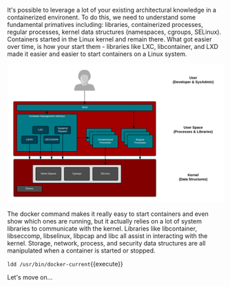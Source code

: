 It's possible to leverage a lot of your existing architectural knowledge in a containerized environent. To do this, we need to understand some fundamental primatives including: libraries, containerized processes, regular processes, kernel data structures (namespaces, cgroups, SELinux). Containers started in the Linux kernel and remain there. What got easier over time, is how your start them - libraries like LXC, libcontainer, and LXD made it easier and easier to start containers on a Linux system.

![Container Libraries](../../assets/intro-openshift/container-internals-lab-1/container-libraries.png)

The docker command makes it really easy to start containers and even show which ones are running, but it actually relies on a lot of system libraries to communicate with the kernel. Libraries like libcontainer, libseccomp, libselinux, libpcap and libc all assist in interacting with the kernel. Storage, network, process, and security data structures are all manipulated when a container is started or stopped.

``ldd /usr/bin/docker-current``{{execute}}

Let's move on...
